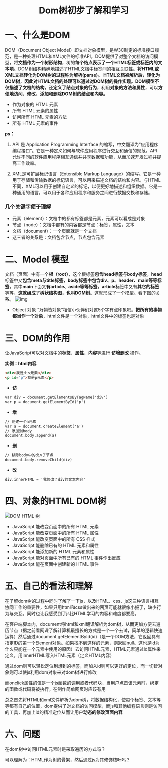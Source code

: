 # <center>Dom树初步了解和学习</center>

# 一、什么是DOM

DOM（Document Object Model）即文档对象模型，是W3C制定的标准接口规范，是一种处理HTML和XML文件的标准API。DOM提供了对整个文档的访问模型，将**文档作为一个树形结构**，树的**每个结点表示了一个HTML标签或标签内的文本项**。DOM树结构精确地描述了HTML文档中标签间的相互关联性。**将HTML或XML文档转化为DOM树的过程称为解析(parse)。** **HTML文档被解析后，转化为DOM树**，**因此对HTML文档的处理可以通过对DOM树的操作实现。**DOM模型不仅**描述了文档的结构**，还**定义了结点对象的行为**，利用**对象的方法和属性**，可以**方便地访问、修改、添加和删除DOM树的结点和内容。**

* 作为对象的 HTML 元素
* 所有 HTML 元素的属性
* 访问所有 HTML 元素的方法
* 所有 HTML 元素的事件

**ps：**

1. API 是 Application Programming Interface 的缩写，中文翻译为“应用程序编程接口”。它是一种定义如何与软件应用程序进行交互和通信的规范。API 允许不同的软件应用程序相互通信并共享数据和功能，从而加速开发过程并提高工作效率。

2. XML是可扩展标记语言（Extensible Markup Language）的缩写。它是一种用于存储和传输数据的标记语言，可以用来描述文档的结构和内容。与HTML不同，XML可以用于创建自定义的标记，以便更好地描述和组织数据。它是一种通用的语言，可以用于各种应用程序和服务之间进行数据交换和存储。

### 几个关键字便于理解

* 元素（element）：文档中的都有标签都是元素，元素可以看成是对象
* 节点（node）：文档中都有的内容都是节点：标签，属性，文本
* 文档（document）：一个页面就是一个文档
* 这三者的关系是：文档包含节点，节点包含元素

# 二、Model 模型

文档（页面）中有一个**根（root）**，这个根标签**包含head标签与body标签**，**head**标签中又**包含meta与title标签**，**body标签中包含div、p、header、main等等标签**，其中**main**下面又**有article、aside等等标签**，**article**标签中又有**其它的标签**等等，**这就组成了树状结构图，也叫DOM树**。这就形成了一个模型。看下图的关系。
![img](https://img-blog.csdnimg.cn/20200604132033120.png?x-oss-process=image/watermark,type_ZmFuZ3poZW5naGVpdGk,shadow_10,text_aHR0cHM6Ly9ibG9nLmNzZG4ubmV0L3dlaTEyNzMzNTYwNzg=,size_16,color_FFFFFF,t_70#pic_center)

* Object 对象
  “万物皆对象”相信小伙伴们对这5个字有点印象吧。**把所有的事物都当作一个对象**，html文件是一个对象，html文件中的标签也是对象

# 三、DOM的作用

让JavaScript可以对文档中的**标签**、**属性**、**内容**等进行 **访增删改** 操作。

**实例：html内容**

```html
<div>我是div元素</div>
<p id="p">我是p元素</p>
```

* **访**

```html
var div = document.getElementsByTagName('div')
var p = document.getElementById('p')
```

* **增**

```html
// 创建一个a元素
var a = document.createElement('a')
// 添加到body
document.body.append(a)
```

* **删**

```html
// 移除body中的div子节点
document.body.removeChild(div)
```

* **改**

```html
div.innerHTML = '我修改了div的文本内容'
```

# 四、对象的HTML DOM树

![DOM HTML 树](https://www.w3school.com.cn/i/ct_htmltree.gif)

- JavaScript 能改变页面中的所有 HTML 元素
- JavaScript 能改变页面中的所有 HTML 属性
- JavaScript 能改变页面中的所有 CSS 样式
- JavaScript 能删除已有的 HTML 元素和属性
- JavaScript 能添加新的 HTML 元素和属性
- JavaScript 能对页面中所有已有的 HTML 事件作出反应
- JavaScript 能在页面中创建新的 HTML 事件

# 五、自己的看法和理解

在了解dom树的过程中同时了解了一下js，以及HTML、css、js这三种语言相互协同工作的重要性，如果只用html和css做出来的网页可能就很像小报了，缺少行为与交互。同时也让我感受到了js比HTML学习的内容和难度都要高。

在客户端脚本内，document将html和xml翻译解析为dom树，从而更加方便去遍历节点（据之前看网课了解计算机最擅长的方式是一个一个去试，简单的逻辑快速运算）然后通过document.getElementById(id)（是一个DOM方法，它返回具有指定ID的第一个Element对象。如果找不到这样的元素，则返回null。这也是id为什么只能在一个元素中使用的原因）去访问HTML元素，HTML元素通过id属性来定义，用innerHTML写入HTML元素（定义HTML内容）

通过dom则可以轻松定位到想到的标签，而加入id则可以更好的定位，而一切皆对象则可以使js利用dom对象来对dom树进行修改

而onclick属性的值是一个js函数的调用或者代码块，当用户点击该元素时，绑定的函数或代码将被执行。在制作简单网页时应该有用

总之首先将HTML和xml文件解析为dom树，将数据结构化，使每个标签、文本等等都有自己的位置，dom提供了对文档的访问模型，而js和其他编程语言则是访问的工具，再加上id的精准定位从而让用户**动态的修改页面内容**

# 六、问题

在dom树中访问HTML元素时是采取遍历的方式吗？

可以理解为：HTML作为树的骨架，然后通过js为其修饰枝叶吗？

